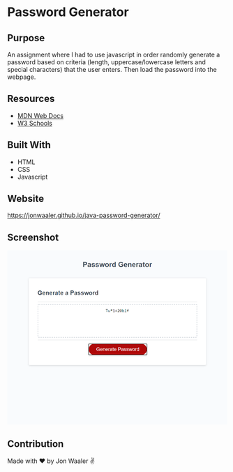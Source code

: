 # Password Generator

## Purpose

An assignment where I had to use javascript in
order randomly generate a password based on
criteria (length, uppercase/lowercase letters
and special characters) that the user enters.
Then load the password into the webpage.

## Resources

- [MDN Web Docs](https://developer.mozilla.org/en-US/)
- [W3 Schools](https://www.w3schools.com/)

## Built With

- HTML
- CSS
- Javascript

## Website

https://jonwaaler.github.io/java-password-generator/

## Screenshot

![Alt text](https://github.com/JonWaaler/java-password-generator/blob/main/website-photo.PNG)

## Contribution

Made with ❤️ by Jon Waaler ✌
